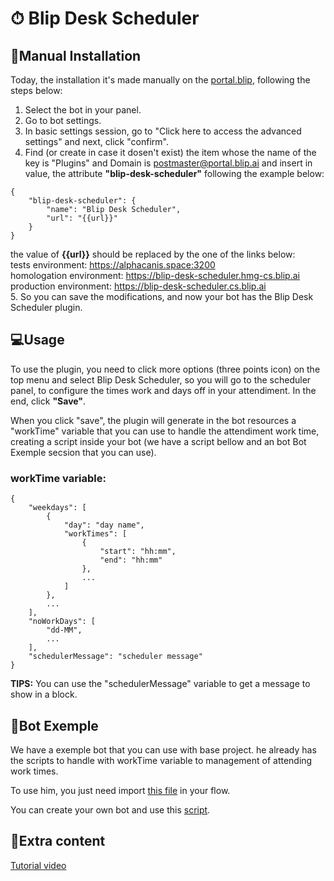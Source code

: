 # ⏱ Blip Desk Scheduler

## 🔌Manual Installation
Today, the installation it's made manually on the [portal.blip](https://portal.blip.ai), following the steps below:
1. Select the bot in your panel.
2. Go to bot settings.
3. In basic settings session, go to "Click here to access the advanced settings" and next, click "confirm".
4. Find (or create in case it dosen't exist) the item whose the name of the key is "Plugins" and Domain is postmaster@portal.blip.ai and insert in value, the attribute **"blip-desk-scheduler"** following the example below:
```
{
    "blip-desk-scheduler": {
        "name": "Blip Desk Scheduler",
        "url": "{{url}}"
    }
}
```
the value of **{{url}}** should be replaced by the one of the links below:\
tests environment: https://alphacanis.space:3200 \
homologation environment: https://blip-desk-scheduler.hmg-cs.blip.ai \
production environment: https://blip-desk-scheduler.cs.blip.ai \
5. So you can save the modifications, and now your bot has the Blip Desk Scheduler plugin.

## 💻Usage
To use the plugin, you need to click more options (three points icon) on the top menu and select Blip Desk Scheduler, so you will go to the scheduler panel, 
to configure the times work and days off in your attendiment. In the end, click **"Save"**. 

When you click "save", the plugin will generate in the bot resources a "workTime" variable that you can use to handle the attendiment work time, creating a script inside your bot (we have a script bellow and an bot Bot Exemple secsion that you can use). 

### workTime variable:
```
{
    "weekdays": [
        {
            "day": "day name",
            "workTimes": [
                {
                    "start": "hh:mm",
                    "end": "hh:mm"
                },
                ...
            ]
        },
        ...
    ],
    "noWorkDays": [
        "dd-MM",
        ...
    ],
    "schedulerMessage": "scheduler message"
}
```
**TIPS:** You can use the "schedulerMessage" variable to get a message to show in a block.

## 🤖Bot Exemple
We have a exemple bot that you can use with base project. he already has the scripts to handle with workTime variable to management of attending work times.

To use him, you just need import [this file](https://drive.google.com/file/d/1iRXAV0LjKnWnwq0BipmFRuu4iikrZ96P/view?usp=sharing) in your flow.

You can create your own bot and use this [script](https://github.com/dylanoli/blip-desk-scheduler/blob/master/public/scheduler.js).

## 🎥Extra content
[Tutorial video](https://www.linkedin.com/posts/dylan-oliveira-7a9113161_v%C3%ADdeo-de-apresenta%C3%A7%C3%A3oao-blip-desk-scheduler-activity-6895072700218650624-jfCH)
